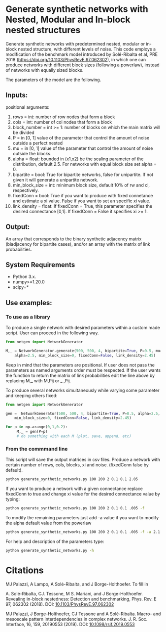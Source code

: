 #  Generate synthetic networks with Nested, Modular and In-block nested structures

Generate synthetic networks with predetermined nested, modular or in-block nested structure, with different levels of noise. This code employs a modification of the benchmark model introduced by Solé-Ribalta et al, PRE 2018 (https://doi.org/10.1103/PhysRevE.97.062302), in which one can produce networks with different block sizes (following a powerlaw), instead of networks with equally sized blocks. 

The parameters of the model are the following.
        
## Inputs:
positional arguments:
1) rows  = int: number of row nodes that form a block
2) cols  = int: number of col nodes that form a block
3) block_number   = int >= 1: number of blocks on which the main matrix will be divided
4) P   = in [0, 1] value of the parameter that control the amount of noise outside a perfect nested 
5) mu  = in [0, 1] value of the parameter that control the amount of noise outside the blocks.
6) alpha = float: bounded in (x1,x2) be the scaling parameter of the distribution, default 2.5. 
	For networks with equal block size set alpha = 0.
7) bipartite = bool: True for bipartite networks, false for unipartite. If not given it will generate a unipartite network.
8) min_block_size = int: minimum block size, default 10% of rw and cl, respectively.
9) fixedConn = bool: True if you want to produce with fixed connetance and estimate a xi value. False if you want to set an specific xi value.
10) link_density = float: If fixedConn = True, this parameter specifies the desired connectance [0,1]. If fixedConn = False it specifies xi >= 1.

## Output:
An array that corresponds to the binary synthetic adjacency matrix (biadjacency for bipartite cases), and/or an array with the matrix of link probabilities.

## System Requirements 	
	
- Python 3.x.
- numpy>=1.20.0
- scipy=*

## Use examples: 
### To use as a library
To produce a single network with desired parameters within a custom made script. User can proceed in the following way.
```python
from netgen import NetworkGenerator

M,_ = NetworkGenerator.generate(500, 500, 4, bipartite=True, P=0.5, mu=0.5, 
	alpha=2.5, min_block_size=0, fixedConn=False, link_density=2.45)

```
Keep in mind that the parameters are positional. If user does not pass the parameters as named arguments order must be respected. If the user wants the function to return the matrix of link probabilities edit the line above by replacing M,_ with M,Pij or  _ ,Pij. 

To produce several networks simultaneously while varying some parameter and keeping others fixed:
```python
from netgen import NetworkGenerator

gen =  NetworkGenerator(500, 500, 4, bipartite=True, P=0.5, alpha=2.5, 
	min_block_size=0, fixedConn=False, link_density=2.45)

for p in np.arange(0,1,0.2):
     M,_ = gen(P=p)
     # do something with each M (plot, save, append, etc)

```

### From the commmand line
This script will save the output matrices in csv files. Produce a network with certain number of rows, cols, blocks, xi and noise. (fixedConn false by default).
``` sh
python generate_synthetic_networks.py 100 200 2 0.1 0.1 2.05

```
If you want to produce a network with a given connectance replace fixedConn to true and change xi value for the desired connectance value by typing:
``` sh
python generate_synthetic_networks.py 100 200 2 0.1 0.1 .005 -f

```
To modify the remaining parameters just add -a value if you want to modify the alpha default value from the powerlaw
``` sh
python generate_synthetic_networks.py 100 200 2 0.1 0.1 .005 -f -a 2.1

```

For help and description of the parameters type:
``` sh
python generate_synthetic_networks.py -h

```

# Citations
MJ Palazzi, A Lampo, A Solé-Ribalta, and J Borge-Holthoefer. To fill in

A. Solé-Ribalta, CJ. Tessone, M S. Mariani, and J Borge-Holthoefer. Revealing in-block nestedness: Detection and benchmarking, Phys. Rev. E 97, 062302 (2018). DOI: [10.1103/PhysRevE.97.062302](https://doi.org/10.1103/PhysRevE.97.062302)

MJ Palazzi, J Borge-Holthoefer, CJ Tessone and A Solé-Ribalta. Macro- and mesoscale pattern interdependencies in complex networks. J. R. Soc. Interface, 16, 159, 20190553 (2019). DOI: [10.1098/rsif.2019.0553](https://doi.org/10.1098/rsif.2019.0553)
